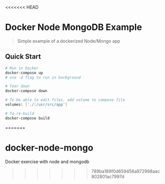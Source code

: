 <<<<<<< HEAD
# Docker Node MongoDB Example

> Simple example of a dockerized Node/Mongo app

## Quick Start

```bash
# Run in Docker
docker-compose up
# use -d flag to run in background

# Tear down
docker-compose down

# To be able to edit files, add volume to compose file
volumes: ['./:/usr/src/app']

# To re-build
docker-compose build
```
=======
# docker-node-mongo
Docker exercise with node and mongodb
>>>>>>> 789ba189f0d659456a972998aac802801ac7997d

